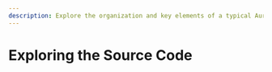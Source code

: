 ```yaml
---
description: Explore the organization and key elements of a typical Aurelia project.
---
```


# Exploring the Source Code

